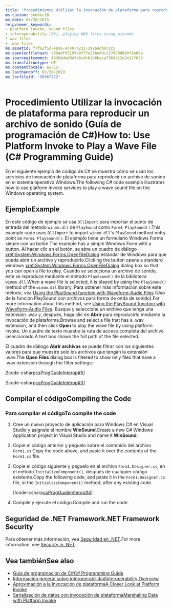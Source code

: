 ```yaml
---
title: 'Procedimiento Utilizar la invocación de plataforma para reproducir un archivo de sonido: Guía de programación de C#'
ms.custom: seodec18
ms.date: 07/20/2015
helpviewer_keywords:
- platform invoke, sound files
- interoperability [C#], playing WAV files using pinvoke
- wav files
- .wav files
ms.assetid: f7f62f53-e026-4c40-b221-3a26adb0c2c5
ms.openlocfilehash: 209a0f03197e0f77e23be0dc1170789688f3e09a
ms.sourcegitcommit: 40364ded04fa6cdcb2b6beca7f68412e2e12f633
ms.translationtype: HT
ms.contentlocale: es-ES
ms.lasthandoff: 02/28/2019
ms.locfileid: "56967222"
---
```

# <a name="how-to-use-platform-invoke-to-play-a-wave-file-c-programming-guide"></a><span data-ttu-id="475b3-102">Procedimiento Utilizar la invocación de plataforma para reproducir un archivo de sonido (Guía de programación de C#)</span><span class="sxs-lookup"><span data-stu-id="475b3-102">How to: Use Platform Invoke to Play a Wave File (C# Programming Guide)</span></span>
<span data-ttu-id="475b3-103">En el siguiente ejemplo de código de C# se muestra cómo se usan los servicios de invocación de plataforma para reproducir un archivo de sonido en el sistema operativo Windows.</span><span class="sxs-lookup"><span data-stu-id="475b3-103">The following C# code example illustrates how to use platform invoke services to play a wave sound file on the Windows operating system.</span></span>  
  
## <a name="example"></a><span data-ttu-id="475b3-104">Ejemplo</span><span class="sxs-lookup"><span data-stu-id="475b3-104">Example</span></span>  
 <span data-ttu-id="475b3-105">En este código de ejemplo se usa `DllImport` para importar el punto de entrada del método `winmm.dll` de `PlaySound` como `Form1 PlaySound()`.</span><span class="sxs-lookup"><span data-stu-id="475b3-105">This example code uses `DllImport` to import `winmm.dll`'s `PlaySound` method entry point as `Form1 PlaySound()`.</span></span> <span data-ttu-id="475b3-106">El ejemplo tiene un formulario Windows Forms simple con un botón.</span><span class="sxs-lookup"><span data-stu-id="475b3-106">The example has a simple Windows Form with a button.</span></span> <span data-ttu-id="475b3-107">Al hacer clic en el botón, se abre un cuadro de diálogo <xref:System.Windows.Forms.OpenFileDialog> estándar de Windows para que pueda abrir un archivo y reproducirlo.</span><span class="sxs-lookup"><span data-stu-id="475b3-107">Clicking the button opens a standard windows <xref:System.Windows.Forms.OpenFileDialog> dialog box so that you can open a file to play.</span></span> <span data-ttu-id="475b3-108">Cuando se selecciona un archivo de sonido, este se reproduce mediante el método `PlaySound()` de la biblioteca `winmm.dll`.</span><span class="sxs-lookup"><span data-stu-id="475b3-108">When a wave file is selected, it is played by using the `PlaySound()` method of the `winmm.dll` library.</span></span> <span data-ttu-id="475b3-109">Para obtener más información sobre este método, vea [Using the PlaySound function with Waveform-Audio Files](https://docs.microsoft.com/windows/desktop/multimedia/using-playsound-to-play-waveform-audio-files) (Uso de la función PlaySound con archivos para forma de onda de sonido).</span><span class="sxs-lookup"><span data-stu-id="475b3-109">For more information about this method, see [Using the PlaySound function with Waveform-Audio Files](https://docs.microsoft.com/windows/desktop/multimedia/using-playsound-to-play-waveform-audio-files).</span></span> <span data-ttu-id="475b3-110">Busque y seleccione un archivo que tenga una extensión .wav y, después, haga clic en **Abrir** para reproducirlo mediante la invocación de plataforma.</span><span class="sxs-lookup"><span data-stu-id="475b3-110">Browse and select a file that has a .wav extension, and then click **Open** to play the wave file by using platform invoke.</span></span> <span data-ttu-id="475b3-111">Un cuadro de texto muestra la ruta de acceso completa del archivo seleccionado.</span><span class="sxs-lookup"><span data-stu-id="475b3-111">A text box shows the full path of the file selected.</span></span>  
  
 <span data-ttu-id="475b3-112">El cuadro de diálogo **Abrir archivos** se puede filtrar con los siguientes valores para que muestre solo los archivos que tengan la extensión .wav:</span><span class="sxs-lookup"><span data-stu-id="475b3-112">The **Open Files** dialog box is filtered to show only files that have a .wav extension through the filter settings:</span></span>  
  
 [!code-csharp[csProgGuideInterop#5](~/samples/snippets/csharp/VS_Snippets_VBCSharp/csProgGuideInterop/CS/WinSound.cs#5)]  
  
 [!code-csharp[csProgGuideInterop#3](~/samples/snippets/csharp/VS_Snippets_VBCSharp/csProgGuideInterop/CS/WinSound.cs#3)]  
  
## <a name="compiling-the-code"></a><span data-ttu-id="475b3-113">Compilar el código</span><span class="sxs-lookup"><span data-stu-id="475b3-113">Compiling the Code</span></span>  
  
### <a name="to-compile-the-code"></a><span data-ttu-id="475b3-114">Para compilar el código</span><span class="sxs-lookup"><span data-stu-id="475b3-114">To compile the code</span></span>  
  
1.  <span data-ttu-id="475b3-115">Cree un nuevo proyecto de aplicación para Windows C# en Visual Studio y asígnele el nombre **WinSound**.</span><span class="sxs-lookup"><span data-stu-id="475b3-115">Create a new C# Windows Application project in Visual Studio and name it **WinSound**.</span></span>  
  
2.  <span data-ttu-id="475b3-116">Copie el código anterior y péguelo sobre el contenido del archivo `Form1.cs`.</span><span class="sxs-lookup"><span data-stu-id="475b3-116">Copy the code above, and paste it over the contents of the `Form1.cs` file.</span></span>  
  
3.  <span data-ttu-id="475b3-117">Copie el código siguiente y péguelo en el archivo `Form1.Designer.cs`, en el método `InitializeComponent()`, después de cualquier código existente.</span><span class="sxs-lookup"><span data-stu-id="475b3-117">Copy the following code, and paste it in the `Form1.Designer.cs` file, in the `InitializeComponent()` method, after any existing code.</span></span>  
  
     [!code-csharp[csProgGuideInterop#4](~/samples/snippets/csharp/VS_Snippets_VBCSharp/csProgGuideInterop/CS/WinSound.cs#4)]  
  
4.  <span data-ttu-id="475b3-118">Compile y ejecute el código.</span><span class="sxs-lookup"><span data-stu-id="475b3-118">Compile and run the code.</span></span>  
  
## <a name="net-framework-security"></a><span data-ttu-id="475b3-119">Seguridad de .NET Framework</span><span class="sxs-lookup"><span data-stu-id="475b3-119">.NET Framework Security</span></span>  
 <span data-ttu-id="475b3-120">Para obtener más información, vea [Seguridad en .NET](../../../standard/security/index.md).</span><span class="sxs-lookup"><span data-stu-id="475b3-120">For more information, see [Security in .NET](../../../standard/security/index.md).</span></span>  
  
## <a name="see-also"></a><span data-ttu-id="475b3-121">Vea también</span><span class="sxs-lookup"><span data-stu-id="475b3-121">See also</span></span>

- [<span data-ttu-id="475b3-122">Guía de programación de C#</span><span class="sxs-lookup"><span data-stu-id="475b3-122">C# Programming Guide</span></span>](../../../csharp/programming-guide/index.md)
- [<span data-ttu-id="475b3-123">Información general sobre interoperabilidad</span><span class="sxs-lookup"><span data-stu-id="475b3-123">Interoperability Overview</span></span>](../../../csharp/programming-guide/interop/interoperability-overview.md)
- [<span data-ttu-id="475b3-124">Aproximación a la invocación de plataforma</span><span class="sxs-lookup"><span data-stu-id="475b3-124">A Closer Look at Platform Invoke</span></span>](../../../framework/interop/consuming-unmanaged-dll-functions.md#a-closer-look-at-platform-invoke)
- [<span data-ttu-id="475b3-125">Serialización de datos con invocación de plataforma</span><span class="sxs-lookup"><span data-stu-id="475b3-125">Marshaling Data with Platform Invoke</span></span>](../../../framework/interop/marshaling-data-with-platform-invoke.md)
